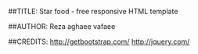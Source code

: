 ##TITLE:
Star food  - free responsive HTML template

##AUTHOR:
Reza aghaee vafaee

##CREDITS:
http://getbootstrap.com/
http://jquery.com/
